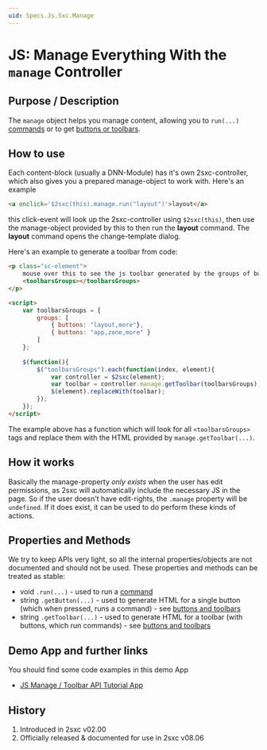 ```yaml
---
uid: Specs.Js.Sxc.Manage
---
```

# JS: Manage Everything With the `manage` Controller

## Purpose / Description
The `manage` object helps you manage content, allowing you to `run(...)` [commands][commands] or to get [buttons or toolbars][html-toolbar]. 

## How to use
Each content-block (usually a DNN-Module) has it's own 2sxc-controller, which also gives you a prepared manage-object to work with. Here's an example

```html
<a onclick='$2sxc(this).manage.run("layout")'>layout</a>
```

this click-event will look up the 2sxc-controller using `$2sxc(this)`, then use the manage-object provided by this to then run the **layout** command. The **layout** command opens the change-template dialog. 

Here's an example to generate a toolbar from code:

```html
<p class="sc-element">
    mouse over this to see the js toolbar generated by the groups of buttons
    <toolbarsGroups></toolbarsGroups>
</p>

<script>
    var toolbarsGroups = {
        groups: [ 
            { buttons: "layout,more"}, 
            { buttons: "app,zone,more" } 
        ]
    };
        
    $(function(){
        $("toolbarsGroups").each(function(index, element){
            var controller = $2sxc(element);
            var toolbar = controller.manage.getToolbar(toolbarsGroups);
            $(element).replaceWith(toolbar);
        });
    });
</script>
```
The example above has a function which will look for all `<toolbarsGroups>` tags and replace them with the HTML provided by `manage.getToolbar(...)`.  

## How it works
Basically the manage-property _only exists_ when the user has edit permissions, as 2sxc will automatically include the necessary JS in the page. So if the user doesn't have edit-rights, the `.manage` property will be `undefined`. If it does exist, it can be used to do perform these kinds of actions. 

## Properties and Methods
We try to keep APIs very light, so all the internal properties/objects are not documented and should not be used. These properties and methods can be treated as stable:

* void `.run(...)` - used to run a [command][commands]
* string `.getButton(...)` - used to generate HTML for a single button (which when pressed, runs a command) - see [buttons and toolbars][html-toolbar]
* string `.getToolbar(...)` - used to generate HTML for a toolbar (with buttons, which run commands) - see [buttons and toolbars][html-toolbar]

## Demo App and further links
You should find some code examples in this demo App

* [JS Manage / Toolbar API Tutorial App][jsapp]

## History
1. Introduced in 2sxc v02.00
2. Officially released & documented for use in 2sxc v08.06

[commands]:Html-Js-Commands
[html-toolbar]:Html-Toolbars-and-Buttons
[jsapp]:http://2sxc.org/en/apps/app/tutorial-for-the-javascript-apis-and-custom-toolbars